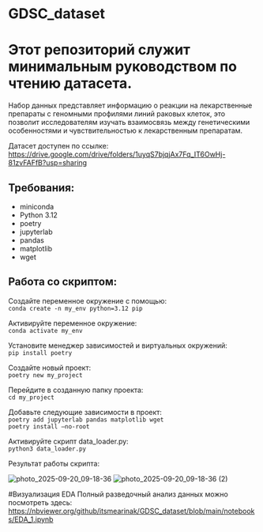 # GDSC_dataset
# Этот репозиторий служит минимальным руководством по чтению датасета.  
Набор данных представляет информацию о реакции на лекарственные препараты с геномными профилями линий раковых клеток, это позволит исследователям изучать взаимосвязь между генетическими особенностями и чувствительностью к лекарственным препаратам.

Датасет доступен по ссылке: https://drive.google.com/drive/folders/1uyqS7bjqjAx7Fq_IT6OwHj-81zvFAFfB?usp=sharing 

## Требования:
- miniconda
- Python 3.12
- poetry
- jupyterlab
- pandas 
- matplotlib 
- wget

## Работа со скриптом:
Создайте переменное окружение с помощью:  
```conda create -n my_env python=3.12 pip```

Активируйте переменное окружение:  
```conda activate my_env```

Установите менеджер зависимостей и виртуальных окружений:  
```pip install poetry```

Создайте новый проект:  
```poetry new my_project```

Перейдите в созданную папку проекта:  
```cd my_project```

Добавьте следующие зависимости в проект:  
```poetry add jupyterlab pandas matplotlib wget```  
```poetry install —no-root```   

Активируйте скрипт data_loader.py:   
```python3 data_loader.py```


Результат работы скрипта:

![photo_2025-09-20_09-18-36](https://github.com/user-attachments/assets/34a67b1c-ff51-4bc3-bc4e-b74fa711be1b)
![photo_2025-09-20_09-18-36 (2)](https://github.com/user-attachments/assets/47539ec9-cb47-48e9-814a-4cff94bb7d82)

#Визуализация EDA
Полный разведочный анализ данных можно посмотреть здесь: https://nbviewer.org/github/itsmearinak/GDSC_dataset/blob/main/notebooks/EDA_1.ipynb 

